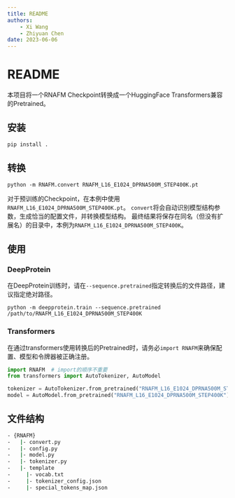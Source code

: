 ```yaml
---
title: README
authors:
    - Xi Wang
    - Zhiyuan Chen
date: 2023-06-06
---
```


# README

本项目将一个RNAFM Checkpoint转换成一个HuggingFace Transformers兼容的Pretrained。

## 安装

```bash
pip install .
```
 
## 转换

```
python -m RNAFM.convert RNAFM_L16_E1024_DPRNA500M_STEP400K.pt 
```

对于预训练的Checkpoint，在本例中使用`RNAFM_L16_E1024_DPRNA500M_STEP400K.pt`。
`convert`将会自动识别模型结构参数，生成恰当的配置文件，并转换模型结构。
最终结果将保存在同名（但没有扩展名）的目录中，本例为`RNAFM_L16_E1024_DPRNA500M_STEP400K`。

## 使用

### DeepProtein

在DeepProtein训练时，请在`--sequence.pretrained`指定转换后的文件路径，建议指定绝对路径。

```
python -m deepprotein.train --sequence.pretrained /path/to/RNAFM_L16_E1024_DPRNA500M_STEP400K
```

### Transformers

在通过transformers使用转换后的Pretrained时，请务必`import RNAFM`来确保配置、模型和令牌器被正确注册。

```python
import RNAFM  # import的顺序不重要
from transformers import AutoTokenizer, AutoModel

tokenizer = AutoTokenizer.from_pretrained("RNAFM_L16_E1024_DPRNA500M_STEP400K")
model = AutoModel.from_pretrained("RNAFM_L16_E1024_DPRNA500M_STEP400K")
```

## 文件结构

```bash
- {RNAFM}
-   |- convert.py
-   |- config.py
-   |- model.py
-   |- tokenizer.py
-   |- template
-     |- vocab.txt
-     |- tokenizer_config.json
-     |- special_tokens_map.json
```



